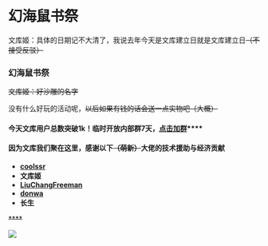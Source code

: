# 幻海鼠书祭

文库姬：具体的日期记不大清了，我说去年今天是文库建立日就是文库建立日~~（不接受反驳）~~

### 幻海鼠书祭

~~文库姬：好沙雕的名字~~

没有什么好玩的活动呢，~~以后如果有钱的话会送一点实物吧（大概）~~

#### 今天文库用户总数突破**1k！临时开放内部群7天，**[**点击加群**](https://jq.qq.com/?\_wv=1027\&k=ZvsyTBqS)****

#### **因为文库我们聚在这里，感谢以下**~~**（萌新）**~~**大佬的技术援助与经济贡献**

* ****[**coolssr**](https://github.com/coolssr)****
* **文库姬**
* ****[**LiuChangFreeman**](https://github.com/LiuChangFreeman)****
* ****[**donwa**](https://github.com/donwa)****
* **长生**

~~****~~

![](https://pic.downk.cc/item/5f14063514195aa594ccd21d.gif)
